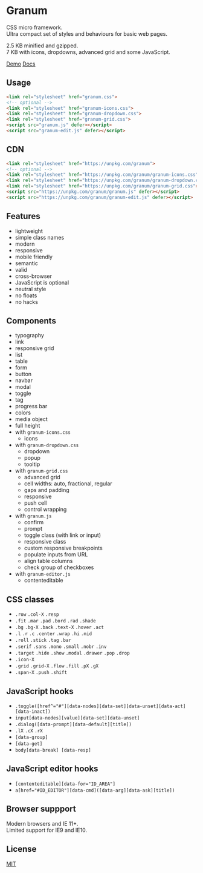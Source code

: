 # Granum

CSS micro framework.  
Ultra compact set of styles and behaviours for basic web pages.

2.5 KB minified and gzipped.  
7 KB with icons, dropdowns, advanced grid and some JavaScript.

[Demo](https://vvvkor.github.io/granum/)
[Docs](https://vvvkor.github.io/granum/docs.md)

## Usage

```html
<link rel="stylesheet" href="granum.css">
<!-- optional -->
<link rel="stylesheet" href="granum-icons.css">
<link rel="stylesheet" href="granum-dropdown.css">
<link rel="stylesheet" href="granum-grid.css">
<script src="granum.js" defer></script>
<script src="granum-edit.js" defer></script>
```

## CDN

```html
<link rel="stylesheet" href="https://unpkg.com/granum">
<!-- optional -->
<link rel="stylesheet" href="https://unpkg.com/granum/granum-icons.css">
<link rel="stylesheet" href="https://unpkg.com/granum/granum-dropdown.css">
<link rel="stylesheet" href="https://unpkg.com/granum/granum-grid.css">
<script src="https://unpkg.com/granum/granum.js" defer></script>
<script src="https://unpkg.com/granum/granum-edit.js" defer></script>
```

## Features

- lightweight
- simple class names
- modern
- responsive
- mobile friendly
- semantic
- valid
- cross-browser
- JavaScript is optional
- neutral style
- no floats
- no hacks

## Components

- typography
- link
- responsive grid
- list
- table
- form
- button
- navbar
- modal
- toggle
- tag
- progress bar
- colors
- media object
- full height
- with `granum-icons.css`
  - icons
- with `granum-dropdown.css`
  - dropdown
  - popup
  - tooltip
- with `granum-grid.css`
  - advanced grid
  - cell widths: auto, fractional, regular
  - gaps and padding
  - responsive
  - push cell
  - control wrapping
- with `granum.js`
  - confirm
  - prompt 
  - toggle class (with link or input)
  - responsive class
  - custom responsive breakpoints
  - populate inputs from URL
  - align table columns
  - check group of checkboxes
- with `granum-editor.js`
  - contenteditable

## CSS classes

- `.row` `.col-X` `.resp`
- `.fit` `.mar` `.pad` `.bord` `.rad` `.shade`
- `.bg` `.bg-X` `.back` `.text-X` `.hover` `.act`
- `.l` `.r` `.c` `.center` `.wrap` `.hi` `.mid` 
- `.roll` `.stick` `.tag` `.bar`
- `.serif` `.sans` `.mono` `.small` `.nobr` `.inv`
- `.target` `.hide` `.show` `.modal` `.drawer` `.pop` `.drop`
- `.icon-X`
- `.grid` `.grid-X` `.flow` `.fill` `.pX` `.gX`
- `.span-X` `.push` `.shift`

## JavaScript hooks

- `.toggle([href^="#"][data-nodes][data-set][data-unset][data-act][data-inact])`
- `input[data-nodes][value][data-set][data-unset]`
- `.dialog([data-prompt][data-default][title])`
- `.lX` `.cX` `.rX`
- `[data-group]`
- `[data-get]`
- `body[data-break] [data-resp]`

## JavaScript editor hooks

- `[contenteditable][data-for="ID_AREA"]`
- `a[href="#ID_EDITOR"][data-cmd]([data-arg][data-ask][title])`

## Browser suppport

Modern browsers and IE 11+.  
Limited support for IE9 and IE10.

## License

[MIT](./LICENSE)